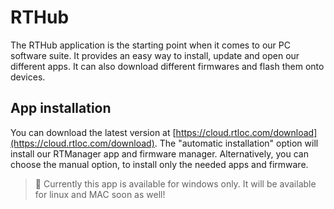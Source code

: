 # RTHub

The RTHub application is the starting point when it comes to our PC software suite. It provides an easy way to install, update and open our different apps. It can also download different firmwares and flash them onto devices. 

## App installation

You can download the latest version at [https://cloud.rtloc.com/download](https://cloud.rtloc.com/download). The "automatic installation" option will install our RTManager app and firmware manager. Alternatively, you can choose the manual option, to install only the needed apps and firmware.

> :hammer: Currently this app is available for windows only. It will be available for linux and MAC soon as well!
